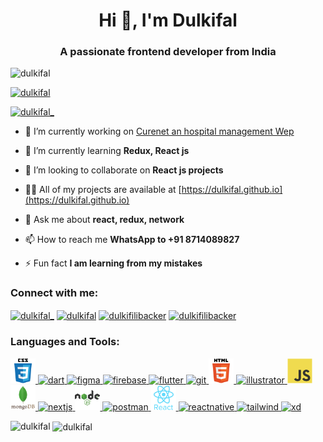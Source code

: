  
<h1 align="center">Hi 👋, I'm Dulkifal</h1>
<h3 align="center">A passionate frontend developer from India</h3>

<p align="left"> <img src="https://komarev.com/ghpvc/?username=dulkifal&label=Profile%20views&color=0e75b6&style=flat" alt="dulkifal" /> </p>

<p align="left"> <a href="https://github.com/ryo-ma/github-profile-trophy"><img src="https://github-profile-trophy.vercel.app/?username=dulkifal" alt="dulkifal" /></a> </p>

<p align="left"> <a href="https://twitter.com/dulkifal_" target="blank"><img src="https://img.shields.io/twitter/follow/dulkifal_?logo=twitter&style=for-the-badge" alt="dulkifal_" /></a> </p>

- 🔭 I’m currently working on [Curenet an hospital management Wep ](https://dell1.dev.curenet.in/)

- 🌱 I’m currently learning **Redux, React js**

- 👯 I’m looking to collaborate on **React js projects**

- 👨‍💻 All of my projects are available at [https://dulkifal.github.io](https://dulkifal.github.io)

- 💬 Ask me about **react, redux, network**

- 📫 How to reach me **WhatsApp to +91 8714089827**

- ⚡ Fun fact **I am learning from my mistakes**

<h3 align="left">Connect with me:</h3>
<p align="left">
<a href="https://twitter.com/dulkifal_" target="blank"><img align="center" src="https://raw.githubusercontent.com/rahuldkjain/github-profile-readme-generator/master/src/images/icons/Social/twitter.svg" alt="dulkifal_" height="30" width="40" /></a>
<a href="https://linkedin.com/in/dulkifal" target="blank"><img align="center" src="https://raw.githubusercontent.com/rahuldkjain/github-profile-readme-generator/master/src/images/icons/Social/linked-in-alt.svg" alt="dulkifal" height="30" width="40" /></a>
<a href="https://fb.com/dulkifilibacker" target="blank"><img align="center" src="https://raw.githubusercontent.com/rahuldkjain/github-profile-readme-generator/master/src/images/icons/Social/facebook.svg" alt="dulkifilibacker" height="30" width="40" /></a>
<a href="https://instagram.com/dulkifilibacker" target="blank"><img align="center" src="https://raw.githubusercontent.com/rahuldkjain/github-profile-readme-generator/master/src/images/icons/Social/instagram.svg" alt="dulkifilibacker" height="30" width="40" /></a>
</p>

<h3 align="left">Languages and Tools:</h3>
<p align="left"> <a href="https://www.w3schools.com/css/" target="_blank" rel="noreferrer"> <img src="https://raw.githubusercontent.com/devicons/devicon/master/icons/css3/css3-original-wordmark.svg" alt="css3" width="40" height="40"/> </a> <a href="https://dart.dev" target="_blank" rel="noreferrer"> <img src="https://www.vectorlogo.zone/logos/dartlang/dartlang-icon.svg" alt="dart" width="40" height="40"/> </a> <a href="https://www.figma.com/" target="_blank" rel="noreferrer"> <img src="https://www.vectorlogo.zone/logos/figma/figma-icon.svg" alt="figma" width="40" height="40"/> </a> <a href="https://firebase.google.com/" target="_blank" rel="noreferrer"> <img src="https://www.vectorlogo.zone/logos/firebase/firebase-icon.svg" alt="firebase" width="40" height="40"/> </a> <a href="https://flutter.dev" target="_blank" rel="noreferrer"> <img src="https://www.vectorlogo.zone/logos/flutterio/flutterio-icon.svg" alt="flutter" width="40" height="40"/> </a> <a href="https://git-scm.com/" target="_blank" rel="noreferrer"> <img src="https://www.vectorlogo.zone/logos/git-scm/git-scm-icon.svg" alt="git" width="40" height="40"/> </a> <a href="https://www.w3.org/html/" target="_blank" rel="noreferrer"> <img src="https://raw.githubusercontent.com/devicons/devicon/master/icons/html5/html5-original-wordmark.svg" alt="html5" width="40" height="40"/> </a> <a href="https://www.adobe.com/in/products/illustrator.html" target="_blank" rel="noreferrer"> <img src="https://www.vectorlogo.zone/logos/adobe_illustrator/adobe_illustrator-icon.svg" alt="illustrator" width="40" height="40"/> </a> <a href="https://developer.mozilla.org/en-US/docs/Web/JavaScript" target="_blank" rel="noreferrer"> <img src="https://raw.githubusercontent.com/devicons/devicon/master/icons/javascript/javascript-original.svg" alt="javascript" width="40" height="40"/> </a> <a href="https://www.mongodb.com/" target="_blank" rel="noreferrer"> <img src="https://raw.githubusercontent.com/devicons/devicon/master/icons/mongodb/mongodb-original-wordmark.svg" alt="mongodb" width="40" height="40"/> </a> <a href="https://nextjs.org/" target="_blank" rel="noreferrer"> <img src="https://cdn.worldvectorlogo.com/logos/nextjs-2.svg" alt="nextjs" width="40" height="40"/> </a> <a href="https://nodejs.org" target="_blank" rel="noreferrer"> <img src="https://raw.githubusercontent.com/devicons/devicon/master/icons/nodejs/nodejs-original-wordmark.svg" alt="nodejs" width="40" height="40"/> </a> <a href="https://postman.com" target="_blank" rel="noreferrer"> <img src="https://www.vectorlogo.zone/logos/getpostman/getpostman-icon.svg" alt="postman" width="40" height="40"/> </a> <a href="https://reactjs.org/" target="_blank" rel="noreferrer"> <img src="https://raw.githubusercontent.com/devicons/devicon/master/icons/react/react-original-wordmark.svg" alt="react" width="40" height="40"/> </a> <a href="https://reactnative.dev/" target="_blank" rel="noreferrer"> <img src="https://reactnative.dev/img/header_logo.svg" alt="reactnative" width="40" height="40"/> </a> <a href="https://tailwindcss.com/" target="_blank" rel="noreferrer"> <img src="https://www.vectorlogo.zone/logos/tailwindcss/tailwindcss-icon.svg" alt="tailwind" width="40" height="40"/> </a> <a href="https://www.adobe.com/products/xd.html" target="_blank" rel="noreferrer"> <img src="https://cdn.worldvectorlogo.com/logos/adobe-xd.svg" alt="xd" width="40" height="40"/> </a> </p>

<p><img align="left" src="https://github-readme-stats.vercel.app/api/top-langs?username=dulkifal&show_icons=true&locale=en&layout=compact" alt="dulkifal" /></p>

<p>&nbsp;<img align="center" src="https://github-readme-stats.vercel.app/api?username=dulkifal&show_icons=true&locale=en" alt="dulkifal" /></p>

<!--
**dulkifal/dulkifal** is a ✨ _special_ ✨ repository because its `README.md` (this file) appears on your GitHub profile.

Here are some ideas to get you started:

- 🔭 I’m currently working on ... React JS PROJECT 
- 🌱 I’m currently learning ... Rust 
- 👯 I’m looking to collaborate on ... TEAMS 
- 🤔 I’m looking for help with ... Redux
- 💬 Ask me about ... MY CODE
- 📫 How to reach me: ... WHATSAPP OR TELEGRAM IN THIS NUMBER 0918714089827
- 😄 Pronouns: ... 
- ⚡ Fun fact: ... LEARING FROM MISTAKES 
-->
